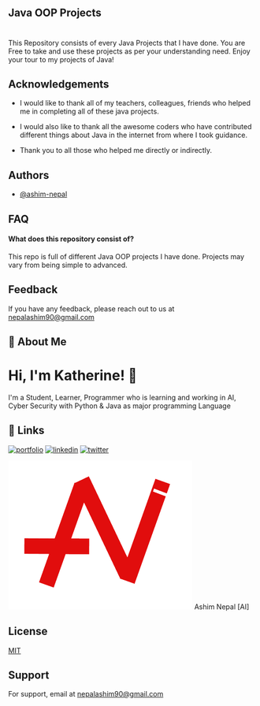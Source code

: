 ## Java OOP Projects
# 

This Repository consists of every Java Projects that I have done. You are Free to take and use these projects as per your understanding need. Enjoy your tour to my projects of Java! 


## Acknowledgements

- I would like to thank all of my teachers, colleagues, friends who helped me in completing all of these java projects.

- I would also like to thank all the awesome coders who have contributed different things about Java in the internet from where I took guidance.
- Thank you to all those who helped me directly or indirectly.  


## Authors

- [@ashim-nepal](https://www.github.com/ashim-nepal)

## FAQ

#### What does this repository consist of?

This repo is full of different Java OOP projects I have done. Projects may vary from being simple to advanced.

## Feedback

If you have any feedback, please reach out to us at nepalashim90@gmail.com


## 🚀 About Me
# Hi, I'm Katherine! 👋
I'm a Student, Learner, Programmer who is learning and working in AI, Cyber Security with Python & Java as major programming Language



## 🔗 Links
[![portfolio](https://img.shields.io/badge/my_portfolio-000?style=for-the-badge&logo=ko-fi&logoColor=white)](https://ashimnepal.com.np/)
[![linkedin](https://img.shields.io/badge/linkedin-0A66C2?style=for-the-badge&logo=linkedin&logoColor=white)](https://www.linkedin.com/in/ashim-nepal)
[![twitter](https://img.shields.io/badge/twitter-1DA1F2?style=for-the-badge&logo=twitter&logoColor=white)](https://twitter.com/asnp_ash)

![Logo](https://github.com/ashim-nepal/images/blob/main/logoNewNobg.png?raw=true)
Ashim Nepal [AI]

## License

[MIT](https://choosealicense.com/licenses/mit/)

## Support

For support, email at nepalashim90@gmail.com
